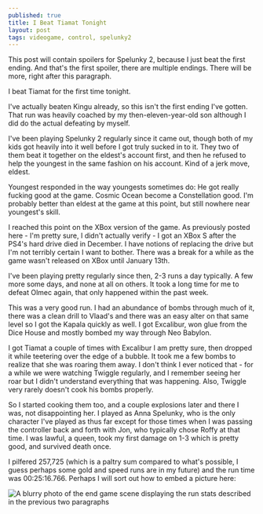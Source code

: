 ```yaml
---
published: true
title: I Beat Tiamat Tonight
layout: post
tags: videogame, control, spelunky2
---
```


This post will contain spoilers for Spelunky 2, because I just beat the first ending. And that's the first spoiler, there are multiple endings. There will be more, right after this paragraph.

I beat Tiamat for the first time tonight. 

I've actually beaten Kingu already, so this isn't the first ending I've gotten. That run was heavily coached by my then-eleven-year-old son although I did do the actual defeating by myself.

I've been playing Spelunky 2 regularly since it came out, though both of my kids got heavily into it well before I got truly sucked in to it. They two of them beat it together on the eldest's account first, and then he refused to help the youngest in the same fashion on his account. Kind of a jerk move, eldest. 

Youngest responded in the way youngests sometimes do: He got really fucking good at the game. Cosmic Ocean become a Constellation good. I'm probably better than eldest at the game at this point, but still nowhere near youngest's skill. 

I reached this point on the XBox version of the game. As previously posted here - I'm pretty sure, I didn't actually verify - I got an XBox S after the PS4's hard drive died in December. I have notions of replacing the drive but I'm not terribly certain I want to bother. There was a break for a while as the game wasn't released on XBox until January 13th.

I've been playing pretty regularly since then, 2-3 runs a day typically. A few more some days, and none at all on others. It took a long time for me to defeat Olmec again, that only happened within the past week. 

This was a very good run. I had an abundance of bombs through much of it, there was a clean drill to Vlaad's and there was an easy alter on that same level so I got the Kapala quickly as well. I got Excalibur, won glue from the Dice House and mostly bombed my way through Neo Babylon.

I got Tiamat a couple of times with Excalibur I am pretty sure, then dropped it while teetering over the edge of a bubble. It took me a few bombs to realize that she was roaring them away. I don't think I ever noticed that - for a while we were watching Twiggle regularly, and I remember seeing her roar but I didn't understand everything that was happening. Also, Twiggle very rarely doesn't cook his bombs properly.

So I started cooking them too, and a couple explosions later and there I was, not disappointing her. I played as Anna Spelunky, who is the only character I've played as thus far except for those times when I was passing the controller back and forth with Jon, who typically chose Roffy at that time. I was lawful, a queen, took my first damage on 1-3 which is pretty good, and survived death once. 

I pilfered 257,725 (which is a paltry sum compared to what's possible, I guess perhaps some gold and speed runs are in my future) and the run time was 00:25:16.766. Perhaps I will sort out how to embed a picture here:

<img src="https://robdrimmie.github.io/public/20220218%20-%20Spelunky%202%20-%20First%20Ending%20First%20Time.png" alt="A blurry photo of the end game scene displaying the run stats described in the previous two paragraphs" />  
